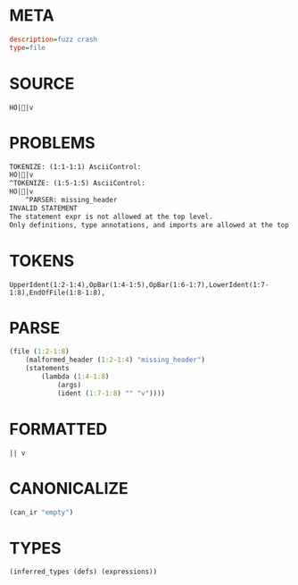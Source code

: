 # META
~~~ini
description=fuzz crash
type=file
~~~
# SOURCE
~~~roc
 HO||v
~~~
# PROBLEMS
~~~txt
TOKENIZE: (1:1-1:1) AsciiControl:
 HO||v
^TOKENIZE: (1:5-1:5) AsciiControl:
 HO||v
    ^PARSER: missing_header
INVALID STATEMENT
The statement expr is not allowed at the top level.
Only definitions, type annotations, and imports are allowed at the top level.
~~~
# TOKENS
~~~zig
UpperIdent(1:2-1:4),OpBar(1:4-1:5),OpBar(1:6-1:7),LowerIdent(1:7-1:8),EndOfFile(1:8-1:8),
~~~
# PARSE
~~~clojure
(file (1:2-1:8)
	(malformed_header (1:2-1:4) "missing_header")
	(statements
		(lambda (1:4-1:8)
			(args)
			(ident (1:7-1:8) "" "v"))))
~~~
# FORMATTED
~~~roc
|| v
~~~
# CANONICALIZE
~~~clojure
(can_ir "empty")
~~~
# TYPES
~~~clojure
(inferred_types (defs) (expressions))
~~~